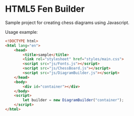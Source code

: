 # HTML5 Fen Builder

Sample project for creating chess diagrams using Javascript.

Usage example:

```html
<!DOCTYPE html>
<html lang="en">
    <head>
        <title>sample</title>
        <link rel="stylesheet" href="styles/main.css">
        <script src="js/Fonts.js"></script>
        <script src="js/ChessBoard.js"></script>
        <script src="js/DiagramBuilder.js"></script>
    </head>
    <body>
        <div id="container"></div>
    </body>
    <script>
        let builder = new DiagramBuilder("container");
    </script>
</html>
```